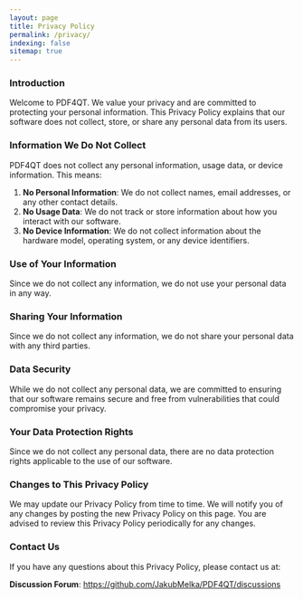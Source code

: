 ```yaml
---
layout: page
title: Privacy Policy
permalink: /privacy/
indexing: false
sitemap: true
---
```


### Introduction
Welcome to PDF4QT. We value your privacy and are committed to protecting your personal information. This Privacy Policy explains that our software does not collect, store, or share any personal data from its users.

### Information We Do Not Collect
PDF4QT does not collect any personal information, usage data, or device information. This means:
1. **No Personal Information**: We do not collect names, email addresses, or any other contact details.
2. **No Usage Data**: We do not track or store information about how you interact with our software.
3. **No Device Information**: We do not collect information about the hardware model, operating system, or any device identifiers.

### Use of Your Information
Since we do not collect any information, we do not use your personal data in any way.

### Sharing Your Information
Since we do not collect any information, we do not share your personal data with any third parties.

### Data Security
While we do not collect any personal data, we are committed to ensuring that our software remains secure and free from vulnerabilities that could compromise your privacy.

### Your Data Protection Rights
Since we do not collect any personal data, there are no data protection rights applicable to the use of our software.

### Changes to This Privacy Policy
We may update our Privacy Policy from time to time. We will notify you of any changes by posting the new Privacy Policy on this page. You are advised to review this Privacy Policy periodically for any changes.

### Contact Us
If you have any questions about this Privacy Policy, please contact us at:

**Discussion Forum**: https://github.com/JakubMelka/PDF4QT/discussions
